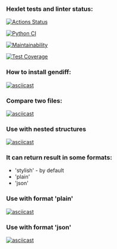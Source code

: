 ### Hexlet tests and linter status:
[![Actions Status](https://github.com/MKashtanov/python-project-50/actions/workflows/hexlet-check.yml/badge.svg)](https://github.com/MKashtanov/python-project-50/actions)

[![Python CI](https://github.com/MKashtanov/python-project-50/actions/workflows/main.yml/badge.svg)](https://github.com/MKashtanov/python-project-50/actions/workflows/main.yml)

[![Maintainability](https://api.codeclimate.com/v1/badges/dd587f9a2e313ca9e306/maintainability)](https://codeclimate.com/github/MKashtanov/python-project-50/maintainability)

[![Test Coverage](https://api.codeclimate.com/v1/badges/dd587f9a2e313ca9e306/test_coverage)](https://codeclimate.com/github/MKashtanov/python-project-50/test_coverage)

### How to install gendiff:

[![asciicast](https://asciinema.org/a/1GKOZwcgGxEUo1e8cJoLMXtRH.svg)](https://asciinema.org/a/1GKOZwcgGxEUo1e8cJoLMXtRH)

### Compare two files:

[![asciicast](https://asciinema.org/a/I6mmBlddbu8kWAvXZXH58Ookl.svg)](https://asciinema.org/a/I6mmBlddbu8kWAvXZXH58Ookl)

### Use with nested structures  

[![asciicast](https://asciinema.org/a/3SoUNhl91ZI0TCZ2byrgBHaPO.svg)](https://asciinema.org/a/3SoUNhl91ZI0TCZ2byrgBHaPO)

### It can return result in some formats:
- 'stylish' - by default
- 'plain'
- 'json'

### Use with format 'plain'

[![asciicast](https://asciinema.org/a/Ju9cM4TmHHQo7POC5V4L3ZDVi.svg)](https://asciinema.org/a/Ju9cM4TmHHQo7POC5V4L3ZDVi)

### Use with format 'json'

[![asciicast](https://asciinema.org/a/CtY9xEmnbHmKfTVYGECzUROK8.svg)](https://asciinema.org/a/CtY9xEmnbHmKfTVYGECzUROK8)